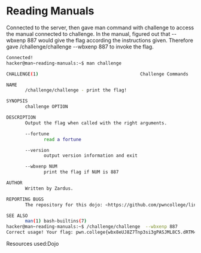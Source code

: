 # Reading Manuals
Connected to the server, then gave man command with challenge to access the manual connected to challenge. In the manual, figured out that --wbxenp 887 would give the flag according the instructions given. Therefore 
gave /challenge/challenge  --wbxenp 887 to invoke the flag.
```bash
Connected!
hacker@man~reading-manuals:~$ man challenge

CHALLENGE(1)                                      Challenge Commands                                     CHALLENGE(1)

NAME
       /challenge/challenge - print the flag!

SYNOPSIS
       challenge OPTION

DESCRIPTION
       Output the flag when called with the right arguments.

       --fortune
              read a fortune

       --version
              output version information and exit

       --wbxenp NUM
              print the flag if NUM is 887

AUTHOR
       Written by Zardus.

REPORTING BUGS
       The repository for this dojo: <https://github.com/pwncollege/linux-luminarium/>

SEE ALSO
       man(1) bash-builtins(7)
hacker@man~reading-manuals:~$ /challenge/challenge  --wbxenp 887
Correct usage! Your flag: pwn.college{wbx8eUJ8Z7Tnp3si3gPASJML8C5.dRTM4QDLykjN0czW}
```
Resources used:Dojo
